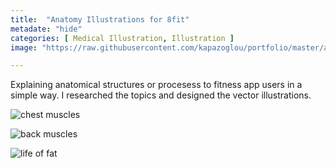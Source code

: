 ```yaml
---
title:  "Anatomy Illustrations for 8fit"
metadate: "hide"
categories: [ Medical Illustration, Illustration ]
image: "https://raw.githubusercontent.com/kapazoglou/portfolio/master/assets/images/item/ChestMuscles.png"

---
```


Explaining anatomical structures or procesess to fitness app users in a simple way. I researched the topics and designed the vector illustrations.

![chest muscles](https://raw.githubusercontent.com/kapazoglou/portfolio/master/assets/images/item/HipFlexors.png)

![back muscles](https://raw.githubusercontent.com/kapazoglou/portfolio/master/assets/images/item/BackMuscles.png)

![life of fat](https://raw.githubusercontent.com/kapazoglou/portfolio/master/assets/images/item/LifeOfFat.png)

